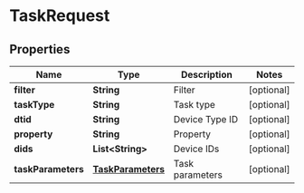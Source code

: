 
# TaskRequest

## Properties
Name | Type | Description | Notes
------------ | ------------- | ------------- | -------------
**filter** | **String** | Filter |  [optional]
**taskType** | **String** | Task type |  [optional]
**dtid** | **String** | Device Type ID |  [optional]
**property** | **String** | Property |  [optional]
**dids** | **List&lt;String&gt;** | Device IDs |  [optional]
**taskParameters** | [**TaskParameters**](TaskParameters.md) | Task parameters |  [optional]



